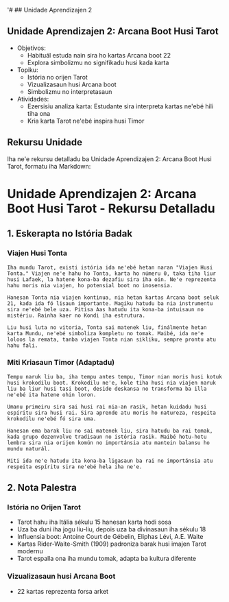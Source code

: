 '# ## Unidade Aprendizajen 2

## Unidade Aprendizajen 2: Arcana Boot Husi Tarot
- Objetivos:
  * Habituál estuda nain sira ho kartas Arcana boot 22
  * Explora simbolizmu no signifikadu husi kada karta
- Topiku:
  * Istória no orijen Tarot
  * Vizualizasaun husi Arcana boot
  * Simbolizmu no interpretasaun
- Atividades:
  * Ezersisiu analiza karta: Estudante sira interpreta kartas ne'ebé hili tiha ona
  * Kria karta Tarot ne'ebé inspira husi Timor

## Rekursu Unidade

Iha ne'e rekursu detalladu ba Unidade Aprendizajen 2: Arcana Boot Husi Tarot, formatu iha Markdown:

# Unidade Aprendizajen 2: Arcana Boot Husi Tarot - Rekursu Detalladu

## 1. Eskerapta no Istória Badak

### Viajen Husi Tonta
```
Iha mundu Tarot, existi istória ida ne'ebé hetan naran "Viajen Husi Tonta." Viajen ne'e hahu ho Tonta, karta ho númeru 0, taka tiha liur husi Lafaek, la hatene kona-ba dezafiu sira iha oin. Ne'e reprezenta hahu moris nia viajen, ho potensial boot no inosensia.

Hanesan Tonta nia viajen kontinua, nia hetan kartas Arcana boot seluk 21, kada ida fó lisaun importante. Magiku hatudu ba nia instrumentu sira ne'ebé bele uza. Pitisa Aas hatudu ita kona-ba intuisaun no mistériu. Rainha kaer no Kondi iha estrutura.

Liu husi luta no vitoria, Tonta sai matenek liu, finálmente hetan karta Mundu, ne'ebé simboliza kompletu no tomak. Maibé, ida ne'e loloos la remata, tanba viajen Tonta nian sikliku, sempre prontu atu hahu fali.
```

### Miti Kriasaun Timor (Adaptadu)
```
Tempu naruk liu ba, iha tempu antes tempu, Timor nian moris husi kotuk husi krokodilu boot. Krokodilu ne'e, kole tiha husi nia viajen naruk liu ba liur husi tasi boot, deside deskansa no transforma ba illa ne'ebé ita hatene ohin loron.

Umanu primeiru sira sai husi rai nia-an rasik, hetan kuidadu husi espíritu sira husi rai. Sira aprende atu moris ho natureza, respeita krokodilu ne'ebé fó sira uma.

Hanesan ema barak liu no sai matenek liu, sira hatudu ba rai tomak, kada grupo dezenvolve tradisaun no istória rasik. Maibé hotu-hotu lembra sira nia orijen komún no importánsia atu mantein balansu ho mundu naturál.

Miti ida ne'e hatudu ita kona-ba ligasaun ba rai no importánsia atu respeita espíritu sira ne'ebé hela iha ne'e.
```

## 2. Nota Palestra

### Istória no Orijen Tarot

- Tarot hahu iha Itália sékulu 15 hanesan karta hodi sosa
- Uza ba duni iha jogu liu-liu, depois uza ba divinasaun iha sékulu 18
- Influensia boot: Antoine Court de Gébelin, Eliphas Lévi, A.E. Waite
- Kartas Rider-Waite-Smith (1909) padroniza barak husi imajen Tarot modernu
- Tarot espalla ona iha mundu tomak, adapta ba kultura diferente

### Vizualizasaun husi Arcana Boot

- 22 kartas reprezenta forsa arket